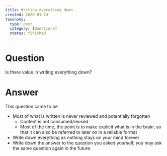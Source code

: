 ```yaml
---
title: Writing everything down
created: 2020-01-24
taxonomy:
  type: post
  category: [Questions]
  status: finished
---
```


# Question
Is there value in writing everything down?

# Answer
This question came to be


* Most of what is written is never reviewed and potentially forgotten
	* Content is not consumed/reused
	* Most of the time, the point is to make explicit what is in the brain, so that it can also be referred to later on in a reliable format
* Write down everything as nothing stays on your mind forever
* Write down the answer to the question you asked yourself, you may ask the same question again in the future
